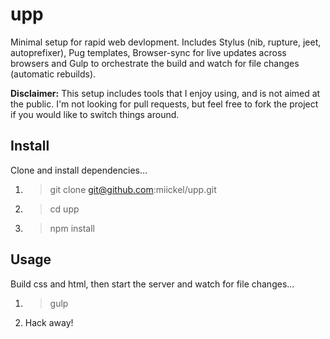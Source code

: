 # upp

Minimal setup for rapid web devlopment. Includes Stylus (nib, rupture, jeet, autoprefixer), Pug templates, Browser-sync for live updates across browsers and Gulp to orchestrate the build and watch for file changes (automatic rebuilds).

__Disclaimer:__ This setup includes tools that I enjoy using, and is not aimed at the public. I'm not looking for pull requests, but feel free to fork the project if you would like to switch things around.

## Install

Clone and install dependencies...

1. > git clone git@github.com:miickel/upp.git
2. > cd upp
3. > npm install

## Usage

Build css and html, then start the server and watch for file changes...

1. > gulp
2. Hack away!

